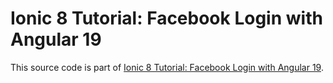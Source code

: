 # Ionic 8 Tutorial: Facebook Login with Angular 19

This source code is part of [Ionic 8 Tutorial: Facebook Login with Angular 19](https://www.djamware.com/post/5d949fa24ca99c5ee51238ef/ionic-4-tutorial-facebook-login-example).
